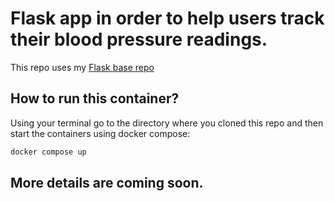 # Flask app in order to help users track their blood pressure readings.
This repo uses my [Flask base repo](https://github.com/itprohelper/flask_base)
## How to run this container?
Using your terminal go to the directory where you cloned this repo and then start the containers using docker compose:

```bash
docker compose up
```

## More details are coming soon.
